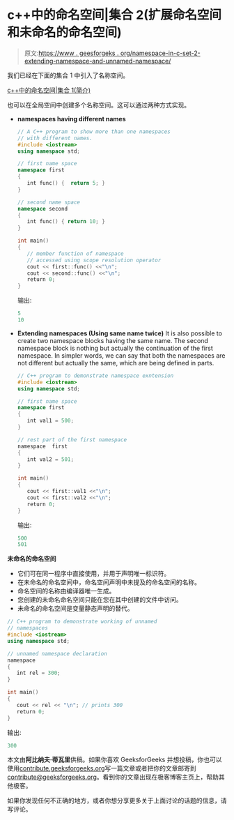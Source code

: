 # c++中的命名空间|集合 2(扩展命名空间和未命名的命名空间)

> 原文:[https://www . geesforgeks . org/namespace-in-c-set-2-extending-namespace-and-unnamed-namespace/](https://www.geeksforgeeks.org/namespace-in-c-set-2-extending-namespace-and-unnamed-namespace/)

我们已经在下面的集合 1 中引入了名称空间。

[c++中的命名空间|集合 1(简介)](https://www.geeksforgeeks.org/namespace-in-c/)

也可以在全局空间中创建多个名称空间。这可以通过两种方式实现。

*   **namespaces having different names**

    ```cpp
    // A C++ program to show more than one namespaces 
    // with different names.
    #include <iostream>
    using namespace std;

    // first name space
    namespace first
    {
       int func() {  return 5; }
    }

    // second name space
    namespace second
    {
       int func() { return 10; }
    }

    int main()
    {
       // member function of namespace
       // accessed using scope resolution operator
       cout << first::func() <<"\n";        
       cout << second::func() <<"\n"; 
       return 0;
    }
    ```

    输出:

    ```cpp
    5
    10

    ```

*   **Extending namespaces (Using same name twice)**
    It is also possible to create two namespace blocks having the same name. The second namespace block is nothing but actually the continuation of the first namespace. In simpler words, we can say that both the namespaces are not different but actually the same, which are being defined in parts.

    ```cpp
    // C++ program to demonstrate namespace exntension
    #include <iostream>
    using namespace std;

    // first name space
    namespace first 
    { 
       int val1 = 500;  
    }

    // rest part of the first namespace
    namespace  first 
    { 
       int val2 = 501;  
    }

    int main()
    {
       cout << first::val1 <<"\n";        
       cout << first::val2 <<"\n"; 
       return 0;
    }
    ```

    输出:

    ```cpp
    500
    501

    ```

**未命名的命名空间**

*   它们可在同一程序中直接使用，并用于声明唯一标识符。
*   在未命名的命名空间中，命名空间声明中未提及的命名空间的名称。
*   命名空间的名称由编译器唯一生成。
*   您创建的未命名命名空间只能在您在其中创建的文件中访问。
*   未命名的命名空间是变量静态声明的替代。

```cpp
// C++ program to demonstrate working of unnamed 
// namespaces
#include <iostream>
using namespace std;

// unnamed namespace declaration
namespace 
{
   int rel = 300; 
}

int main()
{
   cout << rel << "\n"; // prints 300
   return 0;
}
```

输出:

```cpp
300

```

本文由**阿比纳夫·蒂瓦里**供稿。如果你喜欢 GeeksforGeeks 并想投稿，你也可以使用[contribute.geeksforgeeks.org](http://www.contribute.geeksforgeeks.org)写一篇文章或者把你的文章邮寄到 contribute@geeksforgeeks.org。看到你的文章出现在极客博客主页上，帮助其他极客。

如果你发现任何不正确的地方，或者你想分享更多关于上面讨论的话题的信息，请写评论。